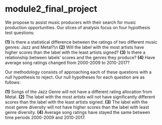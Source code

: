 # module2_final_project
We propose to assist music producers with their search for music production opportunities. Our slices of analysis focus on four hypothesis test questions:

**(1)** Is there a statistical difference between the ratings of two different music genres: Jazz and Metal?\n
**(2)** Will the label with the most artists have higher scores than the label with  the least artists signed? 
**(3)** Is there a relationship between labels’ scores and the genres they produce? 
**(4)** Have average song ratings changed from 2000-2009 to 2010-2017?

Our methodology consists of approaching each of these questions with a null hypothesis to reject. Our null hypotheses for each question are as follows:

**(1)** Songs of the Jazz Genre will not have a different rating allocation from Metal.
**(2)** The label with the most artists will not have significantly different scores than the label with  the least artists signed.
**(3)** The label with the most genre diversity will not have higher scores than the label with least genre diversity.
**(4)** Average song ratings have stayed the same between time periods 2000-2009 and 2010-2017.

